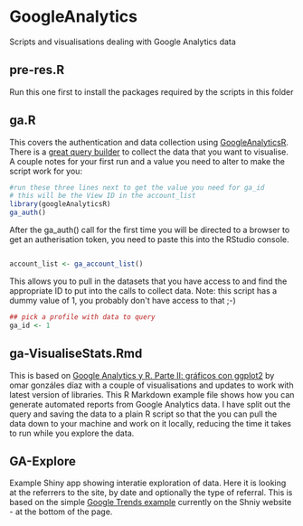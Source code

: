 # GoogleAnalytics
Scripts and visualisations dealing with Google Analytics data

## pre-res.R

Run this one first to install the packages required by the scripts in this folder

## ga.R
This covers the authentication and data collection using [GoogleAnalyticsR](http://code.markedmondson.me/googleAnalyticsR/). There is a [great query builder](https://ga-dev-tools.appspot.com/query-explorer/) to collect the data that you want to visualise. A couple notes for your first run and a value you need to alter to make the script work for you:

``` r
#run these three lines next to get the value you need for ga_id
# this will be the View ID in the account_list 
library(googleAnalyticsR)
ga_auth()
```
After the ga_auth() call for the first time you will be directed to a browser to get an autherisation token, you need to paste this into the RStudio console. 

``` r

account_list <- ga_account_list()
```

This allows you to pull in the datasets that you have access to and find the appropriate ID to put into the calls to collect data. Note: this script has a dummy value of 1, you probably don't have access to that ;-)

``` r
## pick a profile with data to query
ga_id <- 1
```

## ga-VisualiseStats.Rmd
This is based on [Google Analytics y R. Parte II: gráficos con ggplot2](http://omargonzalesdiaz.com/blog/googleanalytics-ggplot2.html) by omar gonzáles díaz with a couple of visualisations and updates to work with latest version of libraries. This R Markdown example file shows how you can generate automated reports from Google Analytics data. I have split out the query and saving the data to a plain R script so that the you can pull the data down to your machine and work on it locally, reducing the time it takes to run while you explore the data. 

## GA-Explore
Example Shiny app showing interatie exploration of data. Here it is looking at the referrers to the site, by date and optionally the type of referral. This is based on the simple [Google Trends example](http://shiny.rstudio.com/) currently on the Shniy website - at the bottom of the page.

